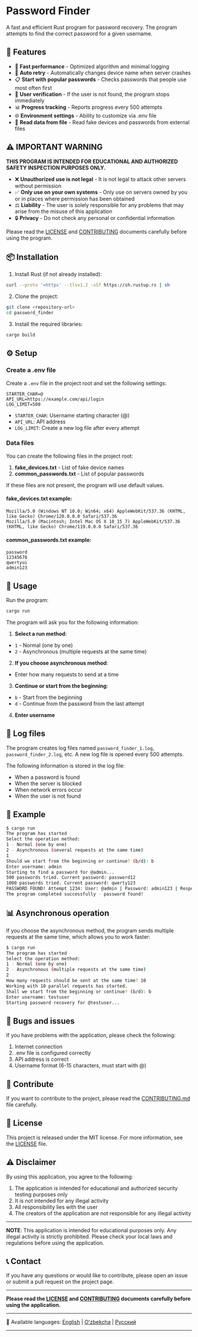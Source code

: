 # Password Finder

A fast and efficient Rust program for password recovery. The program attempts to find the correct password for a given username.

## 🌟 Features

- 🚀 **Fast performance** - Optimized algorithm and minimal logging
- 🔄 **Auto retry** - Automatically changes device name when server crashes
- 📋 **Start with popular passwords** - Checks passwords that people use most often first
- 🎯 **User verification** - If the user is not found, the program stops immediately
- 📊 **Progress tracking** - Reports progress every 500 attempts
- 🌐 **Environment settings** - Ability to customize via .env file
- 📁 **Read data from file** - Read fake devices and passwords from external files

## ⚠️ IMPORTANT WARNING

**THIS PROGRAM IS INTENDED FOR EDUCATIONAL AND AUTHORIZED SAFETY INSPECTION PURPOSES ONLY.**

- ❌ **Unauthorized use is not legal** - It is not legal to attack other servers without permission
- ✅ **Only use on your own systems** - Only use on servers owned by you or in places where permission has been obtained
- ⚖️ **Liability** - The user is solely responsible for any problems that may arise from the misuse of this application
- 🔒 **Privacy** - Do not check any personal or confidential information

Please read the [LICENSE](LICENSE) and [CONTRIBUTING](CONTRIBUTING.md) documents carefully before using the program.

## 📦 Installation

1. Install Rust (if not already installed):

```bash
curl --proto '=https' --tlsv1.2 -sSf https://sh.rustup.rs | sh
```

2. Clone the project:

```bash
git clone <repository-url>
cd password_finder
```

3. Install the required libraries:

```bash
cargo build
```

## ⚙️ Setup

### Create a .env file

Create a `.env` file in the project root and set the following settings:

```env
STARTER_CHAR=@
API_URL=https://example.com/api/login
LOG_LIMIT=500
```

- `STARTER_CHAR`: Username starting character (@)
- `API_URL`: API address
- `LOG_LIMIT`: Create a new log file after every attempt

### Data files

You can create the following files in the project root:

1. **fake_devices.txt** - List of fake device names
2. **common_passwords.txt** - List of popular passwords

If these files are not present, the program will use default values.

#### fake_devices.txt example:

```
Mozilla/5.0 (Windows NT 10.0; Win64; x64) AppleWebKit/537.36 (KHTML, like Gecko) Chrome/120.0.0.0 Safari/537.36
Mozilla/5.0 (Macintosh; Intel Mac OS X 10_15_7) AppleWebKit/537.36 (KHTML, like Gecko) Chrome/119.0.0.0 Safari/537.36
```

#### common_passwords.txt example:

```
password
12345678
qwertyui
admin123
```

## 🚀 Usage

Run the program:

```bash
cargo run
```

The program will ask you for the following information:

1. **Select a run method**:

- `1` - Normal (one by one)
- `2` - Asynchronous (multiple requests at the same time)

2. **If you choose asynchronous method**:

- Enter how many requests to send at a time

3. **Continue or start from the beginning**:

- `b` - Start from the beginning
- `d` - Continue from the password from the last attempt

4. **Enter username**

## 📝 Log files

The program creates log files named `password_finder_1.log`, `password_finder_2.log`, etc. A new log file is opened every 500 attempts.

The following information is stored in the log file:

- When a password is found
- When the server is blocked
- When network errors occur
- When the user is not found

## 🎯 Example

```bash
$ cargo run
The program has started
Select the operation method:
1 - Normal (one by one)
2 - Asynchronous (several requests at the same time)
1
Should we start from the beginning or continue? (b/d): b
Enter username: admin
Starting to find a password for @admin...
500 passwords tried. Current password: password12
1000 passwords tried. Current password: qwerty123
PASSWORD FOUND! Attempt 1234: User: @admin | Password: admin123 | Response: {"message":"Successful login","token":"eyJhbGciOiJIUzI1NiIsInR5cCI6IkpXVCJ9..."}
The program completed successfully - password found!
```

## 📊 Asynchronous operation

If you choose the asynchronous method, the program sends multiple requests at the same time, which allows you to work faster:

```bash
$ cargo run
The program has started
Select the operation method:
1 - Normal (one by one)
2 - Asynchronous (multiple requests at the same time)
2
How many requests should be sent at the same time? 10
Working with 10 parallel requests has started.
Shall we start from the beginning or continue? (b/d): b
Enter username: testuser
Starting password recovery for @testuser...
```

## 🐛 Bugs and issues

If you have problems with the application, please check the following:

1. Internet connection
2. .env file is configured correctly
3. API address is correct
4. Username format (6-15 characters, must start with @)

## 🤝 Contribute

If you want to contribute to the project, please read the [CONTRIBUTING.md](CONTRIBUTING.md) file carefully.

## 📄 License

This project is released under the MIT license. For more information, see the [LICENSE](LICENSE) file.

## ⚠️ Disclaimer

By using this application, you agree to the following:

1. The application is intended for educational and authorized security testing purposes only
2. It is not intended for any illegal activity
3. All responsibility lies with the user
4. The creators of the application are not responsible for any illegal activity

---

**NOTE**: This application is intended for educational purposes only. Any illegal activity is strictly prohibited. Please check your local laws and regulations before using the application.

## 📞 Contact

If you have any questions or would like to contribute, please open an issue or submit a pull request on the project page.

---

**Please read the [LICENSE](LICENSE) and [CONTRIBUTING](CONTRIBUTING.md) documents carefully before using the application.**

---

📖 Available languages: [English](README.md) | [Oʻzbekcha](README.uz.md) | [Русский](README.ru.md)

---
